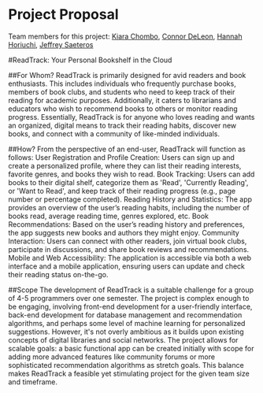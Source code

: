 # Project Proposal
Team members for this project: [Kiara Chombo](https://github.com/k1arac), [Connor DeLeon](https://github.com/cnnrdel), [Hannah Horiuchi](https://github.com/hah8236), [Jeffrey Saeteros](https://github.com/jeffreysaeteros)

#ReadTrack: Your Personal Bookshelf in the Cloud 

##For Whom?
ReadTrack is primarily designed for avid readers and book enthusiasts. This includes individuals who frequently purchase books, members of book clubs, and students who need to keep track of their reading for academic purposes. Additionally, it caters to librarians and educators who wish to recommend books to others or monitor reading progress. Essentially, ReadTrack is for anyone who loves reading and wants an organized, digital means to track their reading habits, discover new books, and connect with a community of like-minded individuals.

##How?
From the perspective of an end-user, ReadTrack will function as follows:
User Registration and Profile Creation: Users can sign up and create a personalized profile, where they can list their reading interests, favorite genres, and books they wish to read.
Book Tracking: Users can add books to their digital shelf, categorize them as 'Read', 'Currently Reading', or 'Want to Read', and keep track of their reading progress (e.g., page number or percentage completed).
Reading History and Statistics: The app provides an overview of the user’s reading habits, including the number of books read, average reading time, genres explored, etc.
Book Recommendations: Based on the user’s reading history and preferences, the app suggests new books and authors they might enjoy.
Community Interaction: Users can connect with other readers, join virtual book clubs, participate in discussions, and share book reviews and recommendations.
Mobile and Web Accessibility: The application is accessible via both a web interface and a mobile application, ensuring users can update and check their reading status on-the-go.

##Scope
The development of ReadTrack is a suitable challenge for a group of 4-5 programmers over one semester. The project is complex enough to be engaging, involving front-end development for a user-friendly interface, back-end development for database management and recommendation algorithms, and perhaps some level of machine learning for personalized suggestions. However, it's not overly ambitious as it builds upon existing concepts of digital libraries and social networks. The project allows for scalable goals: a basic functional app can be created initially with scope for adding more advanced features like community forums or more sophisticated recommendation algorithms as stretch goals. This balance makes ReadTrack a feasible yet stimulating project for the given team size and timeframe.
